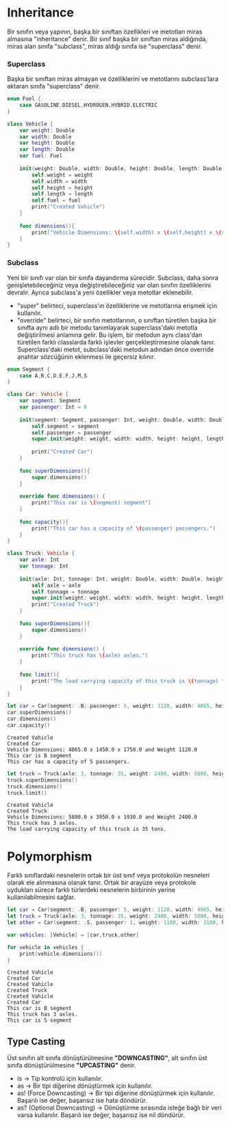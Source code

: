 # Inheritance
Bir sınıfın veya yapının, başka bir sınıftan özellikleri ve metotları miras almasına "inheritance" denir. Bir sınıf başka bir sınıftan miras aldığında, miras alan sınıfa "subclass", miras aldığı sınıfa ise "superclass" denir.

### Superclass
Başka bir sınıftan miras almayan ve özelliklerini ve metotlarını subclass'lara aktaran sınıfa "superclass" denir.

```swift
enum Fuel {
    case GASOLINE,DIESEL,HYDROGEN,HYBRID,ELECTRIC
}

class Vehicle {
    var weight: Double
    var width: Double
    var height: Double
    var length: Double
    var fuel: Fuel
    
    init(weight: Double, width: Double, height: Double, length: Double, fuel: Fuel) {
        self.weight = weight
        self.width = width
        self.height = height
        self.length = length
        self.fuel = fuel
        print("Created Vahicle")
    }
    
    func dimensions(){
        print("Vehicle Dimensions: \(self.width) x \(self.height) x \(self.length) and Weight \(self.weight)")
    }
}
```
### Subclass
Yeni bir sınıfı var olan bir sınıfa dayandırma sürecidir. Subclass, daha sonra genişletebileceğiniz veya değiştirebileceğiniz var olan sınıfın özelliklerini devralır. Ayrıca subclass'a yeni özellikler veya metotlar eklenebilir.

- "super" belirteci, superclass'ın özelliklerine ve metotlarına erişmek için kullanılır.
- "override" belirteci, bir sınıfın metotlarının, o sınıftan türetilen başka bir sınıfta aynı adlı bir metodu tanımlayarak superclass'daki metotla değiştirilmesi anlamına gelir. Bu işlem, bir metodun aynı class'dan türetilen farklı classlarda farklı işlevler gerçekleştirmesine olanak tanır. Superclass'daki metot, subclass'daki metodun adından önce override anahtar sözcüğünin eklenmesi ile geçersiz kılınır.

```swift
enum Segment {
    case A,B,C,D,E,F,J,M,S
}

class Car: Vehicle {
    var segment: Segment
    var passenger: Int = 0
    
    init(segment: Segment, passenger: Int, weight: Double, width: Double, height: Double, length: Double, fuel: Fuel) {
        self.segment = segment
        self.passenger = passenger
        super.init(weight: weight, width: width, height: height, length: length, fuel: fuel)
        
        print("Created Car")
    }
    
    func superDimensions(){
        super.dimensions()
    }
    
    override func dimensions() {
        print("This car is \(segment) segment")
    }
    
    func capacity(){
        print("This car has a capacity of \(passenger) passengers.")
    }
}
```

```swift
class Truck: Vehicle {
    var axle: Int
    var tonnage: Int
    
    init(axle: Int, tonnage: Int, weight: Double, width: Double, height: Double, length: Double, fuel: Fuel) {
        self.axle = axle
        self.tonnage = tonnage
        super.init(weight: weight, width: width, height: height, length: length, fuel: fuel)
        print("Created Truck")
    }
    
    func superDimensions(){
        super.dimensions()
    }
    
    override func dimensions() {
        print("This truck has \(axle) axles.")
    }
    
    func limit(){
        print("The load carrying capacity of this truck is \(tonnage) tons.")
    }
}
```

```swift
let car = Car(segment: .B, passenger: 5, weight: 1120, width: 4065, height: 1450, length: 1750, fuel: .GASOLINE)
car.superDimensions()
car.dimensions()
car.capacity()
```
```
Created Vahicle
Created Car
Vehicle Dimensions: 4065.0 x 1450.0 x 1750.0 and Weight 1120.0
This car is B segment
This car has a capacity of 5 passengers.
```

```swift
let truck = Truck(axle: 3, tonnage: 35, weight: 2400, width: 5800, height: 3950, length: 1930, fuel: .DIESEL)
truck.superDimensions()
truck.dimensions()
truck.limit()
```
```
Created Vahicle
Created Truck
Vehicle Dimensions: 5800.0 x 3950.0 x 1930.0 and Weight 2400.0
This truck has 3 axles.
The load carrying capacity of this truck is 35 tons.
```

# Polymorphism
Farklı sınıflardaki nesnelerin ortak bir üst sınıf veya protokolün nesneleri olarak ele alınmasına olanak tanır. Ortak bir arayüze veya protokole uydukları sürece farklı türlerdeki nesnelerin birbirinin yerine kullanılabilmesini sağlar.

```swift
let car = Car(segment: .B, passenger: 5, weight: 1120, width: 4065, height: 1450, length: 1750, fuel: .GASOLINE)
let truck = Truck(axle: 3, tonnage: 35, weight: 2400, width: 5800, height: 3950, length: 1930, fuel: .DIESEL)
let other = Car(segment: .S, passenger: 1, weight: 1100, width: 3100, height: 1200, length: 1650, fuel: .HYBRID)

var vehicles: [Vehicle] = [car,truck,other]

for vehicle in vehicles {
    print(vehicle.dimensions())
}
```
```
Created Vahicle
Created Car
Created Vahicle
Created Truck
Created Vahicle
Created Car
This car is B segment
This truck has 3 axles.
This car is S segment
```

## Type Casting
Üst sınıfın alt sınıfa dönüştürülmesine <b>"DOWNCASTING"</b>, alt sınıfın üst sınıfa dönüştürülmesine <b>"UPCASTING"</b> denir.

- is -> Tip kontrolü için kullanılır.
- as -> Bir tipi diğerine dönüştürmek için kullanılır.
- as! (Force Downcasting) -> Bir tipi diğerine dönüştürmek için kullanılır. Başarılı ise değer, başarısız ise hata döndürür.
- as? (Optional Downcasting) -> Dönüştürme sırasında isteğe bağlı bir veri varsa kullanılır. Başarılı ise değer, başarısız ise nil döndürür.
